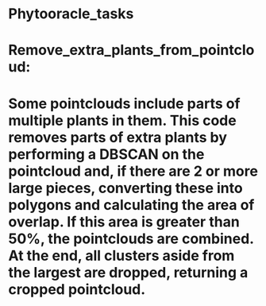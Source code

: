 # Phytooracle_tasks

# Remove_extra_plants_from_pointcloud:
# 	Some pointclouds include parts of multiple plants in them. This code removes parts of extra plants by performing a DBSCAN on the pointcloud and, if there are 2 or more large pieces, converting these into polygons and calculating the area of overlap. If this area is greater than 50%, the pointclouds are combined. At the end, all clusters aside from the largest are dropped, returning a cropped pointcloud.
